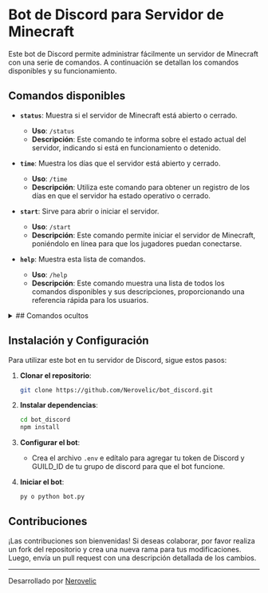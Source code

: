 # Bot de Discord para Servidor de Minecraft

Este bot de Discord permite administrar fácilmente un servidor de Minecraft con una serie de comandos. A continuación se detallan los comandos disponibles y su funcionamiento.

## Comandos disponibles

- **`status`**: Muestra si el servidor de Minecraft está abierto o cerrado.
  - **Uso**: `/status`
  - **Descripción**: Este comando te informa sobre el estado actual del servidor, indicando si está en funcionamiento o detenido.

- **`time`**: Muestra los días que el servidor está abierto y cerrado.
  - **Uso**: `/time`
  - **Descripción**: Utiliza este comando para obtener un registro de los días en que el servidor ha estado operativo o cerrado.

- **`start`**: Sirve para abrir o iniciar el servidor.
  - **Uso**: `/start`
  - **Descripción**: Este comando permite iniciar el servidor de Minecraft, poniéndolo en línea para que los jugadores puedan conectarse.

- **`help`**: Muestra esta lista de comandos.
  - **Uso**: `/help`
  - **Descripción**: Este comando muestra una lista de todos los comandos disponibles y sus descripciones, proporcionando una referencia rápida para los usuarios.

<details>
  <summary>## Comandos ocultos</summary>

  - **`stop`**: Sirve para detener o cerrar el server.
  - **Uso**: `.stop`
  - **Descripción**: Este commando lo que hace es detener o cerrar el server de minecraft de manera segura.

- **`tiempo`**: Muestra el tiempo de actividad del servidor de Minecraft.
  - **Uso**: `.tiempo`
  - **Descripción**: Utiliza este comando para obtener información sobre el tiempo total que el servidor ha estado en funcionamiento desde su última puesta en marcha.

- **`sincronizar`**: Sincroniza el bot de discord con la pc.
  - **Uso**: `.sincronizar`
  - **Descripción**: Este comando se utiliza para sincronizar los comandos / con el bot de pc.
    
- **`nuke`**: Le hace kick a todos los jugadores del servidor.
  - **Uso**: `.nuke`
  - **Descripción**: Este commando hace kick a los jugadores del servidores.

</details>

## Instalación y Configuración

Para utilizar este bot en tu servidor de Discord, sigue estos pasos:

1. **Clonar el repositorio**:
    ```bash
    git clone https://github.com/Nerovelic/bot_discord.git
    ```

2. **Instalar dependencias**:
    ```bash
    cd bot_discord
    npm install
    ```

3. **Configurar el bot**:
    - Crea el archivo `.env` e edítalo para agregar tu token de Discord y GUILD_ID de tu grupo de discord para que el bot funcione.

4. **Iniciar el bot**:
    ```bash
    py o python bot.py
    ```

## Contribuciones

¡Las contribuciones son bienvenidas! Si deseas colaborar, por favor realiza un fork del repositorio y crea una nueva rama para tus modificaciones. Luego, envía un pull request con una descripción detallada de los cambios.

---

Desarrollado por [Nerovelic](https://github.com/Nerovelic)